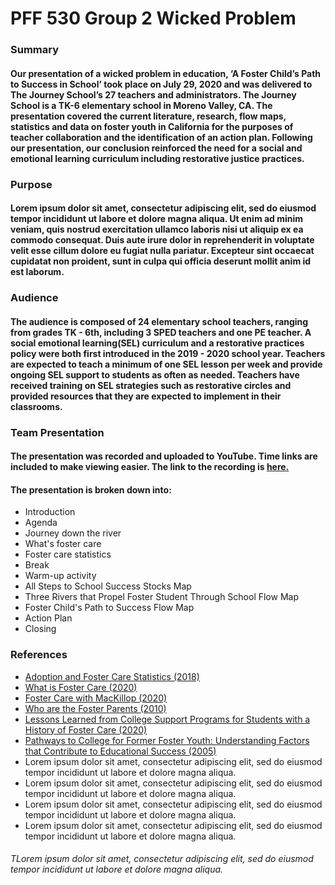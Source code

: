 # **PFF 530 Group 2 Wicked Problem**

### Summary

#### Our presentation of a wicked problem in education, ‘A Foster Child’s Path to Success in School’ took place on July 29, 2020 and was delivered to The Journey School’s 27 teachers and administrators. The Journey School is a TK-6 elementary school in Moreno Valley, CA. The presentation covered the current literature, research, flow maps, statistics and data on foster youth in California for the purposes of teacher collaboration and the identification of an action plan. Following our presentation, our conclusion reinforced the need for a social and emotional learning curriculum including restorative justice practices.

### Purpose

#### Lorem ipsum dolor sit amet, consectetur adipiscing elit, sed do eiusmod tempor incididunt ut labore et dolore magna aliqua. Ut enim ad minim veniam, quis nostrud exercitation ullamco laboris nisi ut aliquip ex ea commodo consequat. Duis aute irure dolor in reprehenderit in voluptate velit esse cillum dolore eu fugiat nulla pariatur. Excepteur sint occaecat cupidatat non proident, sunt in culpa qui officia deserunt mollit anim id est laborum.

### Audience

#### The audience is composed of 24 elementary school teachers, ranging from grades TK - 6th, including 3 SPED teachers and one PE teacher. A social emotional learning(SEL) curriculum and a restorative practices policy were both first introduced in the 2019 - 2020 school year. Teachers are expected to teach a minimum of one SEL lesson per week and provide ongoing SEL support to students as often as needed. Teachers have received training on SEL strategies such as restorative circles and provided resources that they are expected to implement in their classrooms. 

### Team Presentation

#### The presentation was recorded and uploaded to YouTube.  Time links are included to make viewing easier.  The link to the recording is [here.](https://youtu.be/QvB8B-CHNyE)

#### The presentation is broken down into: 
* Introduction
* Agenda
* Journey down the river 
* What's foster care
* Foster care statistics 
* Break 
* Warm-up activity
* All Steps to School Success Stocks Map
* Three Rivers that Propel Foster Student Through School Flow Map
* Foster Child's Path to Success Flow Map 
* Action Plan 
* Closing 

### References
* [Adoption and Foster Care Statistics (2018)](https://www.acf.hhs.gov/cb/research-data-technology/statistics-research/afcars)
* [What is Foster Care (2020)](https://www.childwelfare.gov/topics/outofhome/foster-care/)
* [Foster Care with MacKillop (2020)](https://slideplayer.com/slide/9413628/)
* [Who are the Foster Parents (2010)](https://www.slideshare.net/sstewart1081/mgd-120-foster-care-ppt)
* [Lessons Learned from College Support Programs for Students with a History of Foster Care (2020)](https://www.tandfonline.com/doi/full/10.1080/19496591.2019.1644117)
* [Pathways to College for Former Foster Youth: Understanding Factors that Contribute to Educational Success (2005)](https://eric.ed.gov/?id=EJ739978)
* Lorem ipsum dolor sit amet, consectetur adipiscing elit, sed do eiusmod tempor incididunt ut labore et dolore magna aliqua.
* Lorem ipsum dolor sit amet, consectetur adipiscing elit, sed do eiusmod tempor incididunt ut labore et dolore magna aliqua.
* Lorem ipsum dolor sit amet, consectetur adipiscing elit, sed do eiusmod tempor incididunt ut labore et dolore magna aliqua.
* Lorem ipsum dolor sit amet, consectetur adipiscing elit, sed do eiusmod tempor incididunt ut labore et dolore magna aliqua.

###### TLorem ipsum dolor sit amet, consectetur adipiscing elit, sed do eiusmod tempor incididunt ut labore et dolore magna aliqua.
